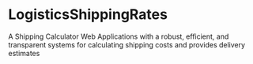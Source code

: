 # LogisticsShippingRates
A Shipping Calculator Web Applications with a robust, efficient, and transparent systems for calculating shipping costs and provides delivery estimates
